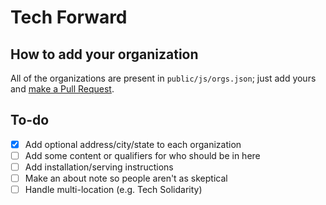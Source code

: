 # Tech Forward

## How to add your organization

All of the organizations are present in `public/js/orgs.json`; just add yours and [make a Pull Request](https://mattstauffer.co/blog/how-to-contribute-to-an-open-source-github-project-using-your-own-fork).

## To-do

* [x] Add optional address/city/state to each organization
* [ ] Add some content or qualifiers for who should be in here
* [ ] Add installation/serving instructions
* [ ] Make an about note so people aren't as skeptical
* [ ] Handle multi-location (e.g. Tech Solidarity)

